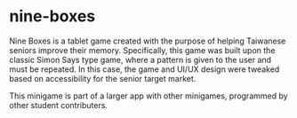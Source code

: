 # nine-boxes

Nine Boxes is a tablet game created with the purpose of helping Taiwanese seniors improve their memory. Specifically, this game was built upon the classic
Simon Says type game, where a pattern is given to the user and must be repeated. In this case, the game and UI/UX design were tweaked based on accessibility 
for the senior target market.

This minigame is part of a larger app with other minigames, programmed by other student contributers.
